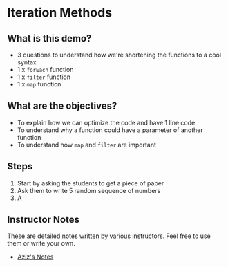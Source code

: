 # Iteration Methods

## What is this demo?

- 3 questions to understand how we're shortening the functions to a cool syntax
- 1 x `forEach` function
- 1 x `filter` function
- 1 x `map` function

## What are the objectives?

- To explain how we can optimize the code and have 1 line code
- To understand why a function could have a parameter of another function
- To understand how `map` and `filter` are important

## Steps

1. Start by asking the students to get a piece of paper
2. Ask them to write 5 random sequence of numbers
3. A

## Instructor Notes

These are detailed notes written by various instructors. Feel free to use them or write your own.

- [Aziz's Notes](https://github.com/JoinCODED/DEMO-Template/blob/main/aziz.md)
